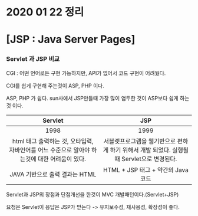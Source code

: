 # 2020 01 22 정리

# [JSP : Java Server Pages]

### Servlet 과 JSP 비교

CGI : 어떤 언어로든 구현 가능하지만, API가 없어서 코드 구현이 어려웠다. 

CGI를 쉽게 구현해 주는것이 ASP, PHP 이다.

 ASP, PHP 가 쉽다. sun사에서 JSP만들때 가장 많이 염두한 것이 ASP보다 쉽게 하는것 이다.

|                           Servlet                            |                             JSP                              |
| :----------------------------------------------------------: | :----------------------------------------------------------: |
|                             1998                             |                             1999                             |
| html 태그 출력하는 것, 오타입력, 자바언어를 어느 수준으로  알아야 하는것에 대한 어려움이 있다. | 서블렛프로그램을 웹기반으로 편하게 하기 위해서 개발 되었다.  실행될 때 Servlet으로 변경된다. |
|                JAVA 기반으로 출력 결과는 HTML                |              HTML + JSP 태그 + 약간의 Java코드               |

Servlet과 JSP의 장점과 단점개선을 한것이 MVC 개발패턴이다.(Servlet+JSP)

요청은 Servlet이 응답은 JSP가 받는다 -> 유지보수성, 재사용성, 확장성이 좋다.